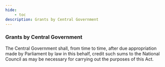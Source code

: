 ```yaml
---
hide:
    - toc
description: Grants by Central Government
---
```


### Grants by Central Government

The Central Government shall, from time to time, after due appropriation made by Parliament by law in this behalf, credit such sums to the National Council as may be necessary for carrying out the purposes of this Act.
